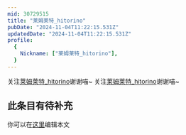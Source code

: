 ```yaml
---
mid: 30729515
title: "莱姆莱特_hitorino"
pubDate: "2024-11-04T11:22:15.531Z"
updatedDate: "2024-11-04T11:22:15.531Z"
profile:
  {
    Nickname: ["莱姆莱特_hitorino"],
  }
---
```


关注[莱姆莱特_hitorino](https://space.bilibili.com/30729515)谢谢喵~ 关注[莱姆莱特_hitorino](https://space.bilibili.com/30729515)谢谢喵~

## 此条目有待补充
你可以在[这里](https://github.com/Yuhanawa/VTuber.ICU/edit/master/src/content/v/莱姆莱特_hitorino/index.md)编辑本文
